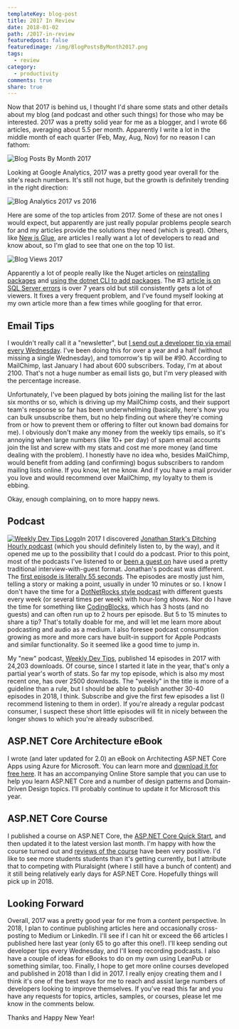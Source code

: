 ```yaml
---
templateKey: blog-post
title: 2017 In Review
date: 2018-01-02
path: /2017-in-review
featuredpost: false
featuredimage: /img/BlogPostsByMonth2017.png
tags:
  - review
category:
  - productivity
comments: true
share: true
---
```


Now that 2017 is behind us, I thought I'd share some stats and other details about my blog (and podcast and other such things) for those who may be interested. 2017 was a pretty solid year for me as a blogger, and I wrote 66 articles, averaging about 5.5 per month. Apparently I write a lot in the middle month of each quarter (Feb, May, Aug, Nov) for no reason I can fathom:

![Blog Posts By Month 2017](/img/BlogPostsByMonth2017.png)

Looking at Google Analytics, 2017 was a pretty good year overall for the site's reach numbers. It's still not huge, but the growth is definitely trending in the right direction:

![Blog Analytics 2017 vs 2016](/img/Blog2017vs2016.png)

Here are some of the top articles from 2017. Some of these are not ones I would expect, but apparently are just really popular problems people search for and my articles provide the solutions they need (which is great). Others, like [New is Glue](/new-is-glue), are articles I really want a lot of developers to read and know about, so I'm glad to see that one on the top 10 list.

![Blog Views 2017](/img/BlogViews2017.png)

Apparently a lot of people really like the Nuget articles on [reinstalling packages](/force-nuget-to-reinstall-packages-without-updating) and [using the dotnet CLI to add packages](/how-to-add-a-nuget-package-using-dotnet-add). The #3 [article is on SQL Server errors](/sql-server-error-user-group-or-role-already-exists-in-the-current-database) is over 7 years old but still consistently gets a lot of viewers. It fixes a very frequent problem, and I've found myself looking at my own article more than a few times while googling for that error.

## Email Tips

I wouldn't really call it a "newsletter", but [I send out a developer tip via email every Wednesday](/tips). I've been doing this for over a year and a half (without missing a single Wednesday), and tomorrow's tip will be #90. According to MailChimp, last January I had about 600 subscribers. Today, I'm at about 2100. That's not a huge number as email lists go, but I'm very pleased with the percentage increase.

Unfortunately, I've been plagued by bots joining the mailing list for the last six months or so, which is driving up my MailChimp costs, and their support team's response so far has been underwhelming (basically, here's how you can bulk unsubscribe them, but no help finding out where they're coming from or how to prevent them or offering to filter out known bad domains for me). I obviously don't make any money from the weekly tips emails, so it's annoying when large numbers (like 10+ per day) of spam email accounts join the list and screw with my stats and cost me more money (and time dealing with the problem). I honestly have no idea who, besides MailChimp, would benefit from adding (and confirming) bogus subscribers to random mailing lists online. If you know, let me know. And if you have a mail provider you love and would recommend over MailChimp, my loyalty to them is ebbing.

Okay, enough complaining, on to more happy news.

## Podcast

[![Weekly Dev Tips Logo](/img/WeeklyDevTips_600x591-300x296.png)](http://weeklydevtips.com)In 2017 I discovered [Jonathan Stark's Ditching Hourly podcast](https://www.ditchinghourly.com/) (which you should definitely listen to, by the way), and it opened me up to the possibility that I could do a podcast. Prior to this point, most of the podcasts I've listened to or [been a guest on](/interviews) have used a pretty traditional interview-with-guest format. Jonathan's podcast was different. The [first episode is literally 55 seconds](https://www.ditchinghourly.com/3fa4b9da). The episodes are mostly just him, telling a story or making a point, usually in under 10 minutes or so. I know I don't have the time for a [DotNetRocks style podcast](https://dotnetrocks.com/) with different guests every week (or several times per week) with hour-long shows. Nor do I have the time for something like [CodingBlocks](https://www.codingblocks.net/), which has 3 hosts (and no guests) and can often run up to 2 hours per episode. But 5 to 15 minutes to share a tip? That's totally doable for me, and will let me learn more about podcasting and audio as a medium. I also foresee podcast consumption growing as more and more cars have built-in support for Apple Podcasts and similar functionality. So it seemed like a good time to jump in.

My "new" podcast, [Weekly Dev Tips](http://www.weeklydevtips.com/), published 14 episodes in 2017 with 24,203 downloads. Of course, since I started it late in the year, that's only a partial year's worth of stats. So far my top episode, which is also my most recent one, has over 2500 downloads. The "weekly" in the title is more of a guideline than a rule, but I should be able to publish another 30-40 episodes in 2018, I think. Subscribe and give the first few episodes a list (I recommend listening to them in order). If you're already a regular podcast consumer, I suspect these short little episodes will fit in nicely between the longer shows to which you're already subscribed.

## ASP.NET Core Architecture eBook

I wrote (and later updated for 2.0) an eBook on Architecting ASP.NET Core Apps using Azure for Microsoft. You can learn more and [download it for free here](https://ardalis.com/architecture-ebook). It has an accompanying Online Store sample that you can use to help you learn ASP.NET Core and a number of design patterns and Domain-Driven Design topics. I'll probably continue to update it for Microsoft this year.

## ASP.NET Core Course

I published a course on ASP.NET Core, the [ASP.NET Core Quick Start](http://aspnetcorequickstart.com/), and then updated it to the latest version last month. I'm happy with how the course turned out and [reviews of the course](https://www.codingblocks.net/programming/asp-net-core-quick-start/) have been very positive. I'd like to see more students students than it's getting currently, but I attribute that to competing with Pluralsight (where I still have a bunch of content) and it still being relatively early days for ASP.NET Core. Hopefully things will pick up in 2018.

## Looking Forward

Overall, 2017 was a pretty good year for me from a content perspective. In 2018, I plan to continue publishing articles here and occasionally cross-posting to Medium or LinkedIn. I'll see if I can hit or exceed the 66 articles I published here last year (only 65 to go after this one!). I'll keep sending out developer tips every Wednesday, and I'll keep recording podcasts. I also have a couple of ideas for eBooks to do on my own using LeanPub or something similar, too. Finally, I hope to get more online courses developed and published in 2018 than I did in 2017. I really enjoy creating them and I think it's one of the best ways for me to reach and assist large numbers of developers looking to improve themselves. If you've read this far and you have any requests for topics, articles, samples, or courses, please let me know in the comments below.

Thanks and Happy New Year!
